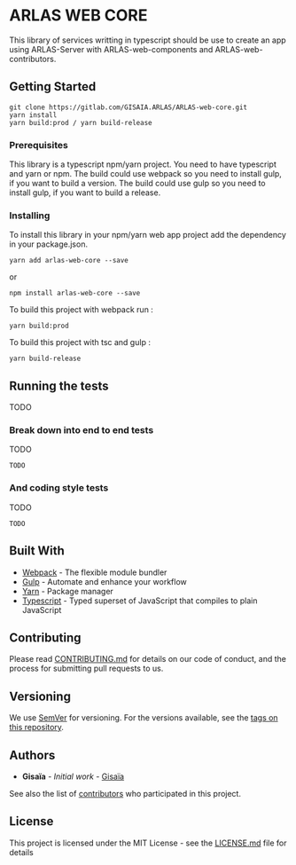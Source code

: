 # ARLAS WEB CORE

This library of services writting in typescript should be use to create an app using ARLAS-Server with ARLAS-web-components and ARLAS-web-contributors.

## Getting Started

```
git clone https://gitlab.com/GISAIA.ARLAS/ARLAS-web-core.git
yarn install
yarn build:prod / yarn build-release
```

### Prerequisites

This library is a typescript npm/yarn project. You need to have typescript and yarn or npm.
The build could use webpack so you need to install gulp, if you want to build a version.
The build could use gulp so you need to install gulp, if you want to build a release.


### Installing

To install this library in your npm/yarn web app project add the dependency in your package.json.

```
yarn add arlas-web-core --save
```

or

```
npm install arlas-web-core --save
```

To build this project with webpack run :

```
yarn build:prod
```

To build this project with tsc and gulp :

```
yarn build-release
```

## Running the tests

TODO

### Break down into end to end tests

TODO
```
TODO
```

### And coding style tests

TODO
```
TODO
```

## Built With

* [Webpack](https://webpack.github.io/docs/) - The flexible module bundler
* [Gulp](http://gulpjs.com/) - Automate and enhance your workflow
* [Yarn](https://yarnpkg.com/fr/) - Package manager
* [Typescript](https://www.typescriptlang.org/) - Typed superset of JavaScript that compiles to plain JavaScript


## Contributing

Please read [CONTRIBUTING.md](https://gitlab.com/GISAIA.ARLAS/ARLAS-web-core/blob/master/CONTRIBUTING.md) for details on our code of conduct, and the process for submitting pull requests to us.

## Versioning

We use [SemVer](http://semver.org/) for versioning. For the versions available, see the [tags on this repository](https://gitlab.com/GISAIA.ARLAS/ARLAS-web-core/tags). 

## Authors

* **Gisaïa** - *Initial work* - [Gisaïa](http://gisaia.fr/)

See also the list of [contributors](https://gitlab.com/GISAIA.ARLAS/ARLAS-web-core/graphs/develop) who participated in this project.


## License

This project is licensed under the MIT License - see the [LICENSE.md](LICENSE.md) file for details